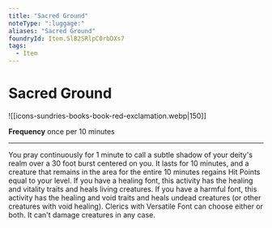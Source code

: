 ```yaml
---
title: "Sacred Ground"
noteType: ":luggage:"
aliases: "Sacred Ground"
foundryId: Item.SlB2SRlpC0rbDXs7
tags:
  - Item
---
```


# Sacred Ground
![[icons-sundries-books-book-red-exclamation.webp|150]]

**Frequency** once per 10 minutes

* * *

You pray continuously for 1 minute to call a subtle shadow of your deity's realm over a 30 foot burst centered on you. It lasts for 10 minutes, and a creature that remains in the area for the entire 10 minutes regains Hit Points equal to your level. If you have a healing font, this activity has the healing and vitality traits and heals living creatures. If you have a harmful font, this activity has the healing and void traits and heals undead creatures (or other creatures with void healing). Clerics with Versatile Font can choose either or both. It can't damage creatures in any case.
